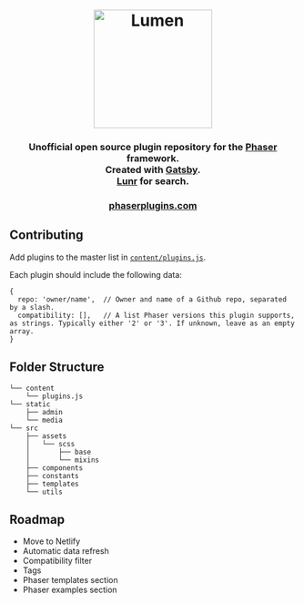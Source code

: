 <h1 align="center">
  <a href="https://phaserplugins.com">
    <img alt="Lumen" title="Lumen" src="https://raw.githubusercontent.com/austencm/phaser-plugins/master/static/phaser-plugins-logo.png" width="208" />
  </a>
</h1>

<h3 align="center">
  Unofficial open source plugin repository for the <a href="https://phaser.io" target="_blank">Phaser</a> framework.<br />
  Created with <a href="https://github.com/gatsbyjs/gatsby" target="_blank">Gatsby</a>.<br />
  <a href="https://lunrjs.com/" target="_blank">Lunr</a> for search.
</h3>

<h3 align="center">
  <a href="https://phaserplugins.com">phaserplugins.com</a>
</h3>

## Contributing

Add plugins to the master list in [`content/plugins.js`](https://github.com/austencm/phaser-plugins/content/plugins.js).

Each plugin should include the following data:
```
{
  repo: 'owner/name',  // Owner and name of a Github repo, separated by a slash.
  compatibility: [],   // A list Phaser versions this plugin supports, as strings. Typically either '2' or '3'. If unknown, leave as an empty array.  
}
```

## Folder Structure

```
└── content
    └── plugins.js
└── static
    ├── admin
    └── media
└── src
    ├── assets
    │   └── scss
    │       ├── base
    │       └── mixins
    ├── components
    ├── constants
    ├── templates
    └── utils

```

## Roadmap
- Move to Netlify
- Automatic data refresh
- Compatibility filter
- Tags
- Phaser templates section
- Phaser examples section
